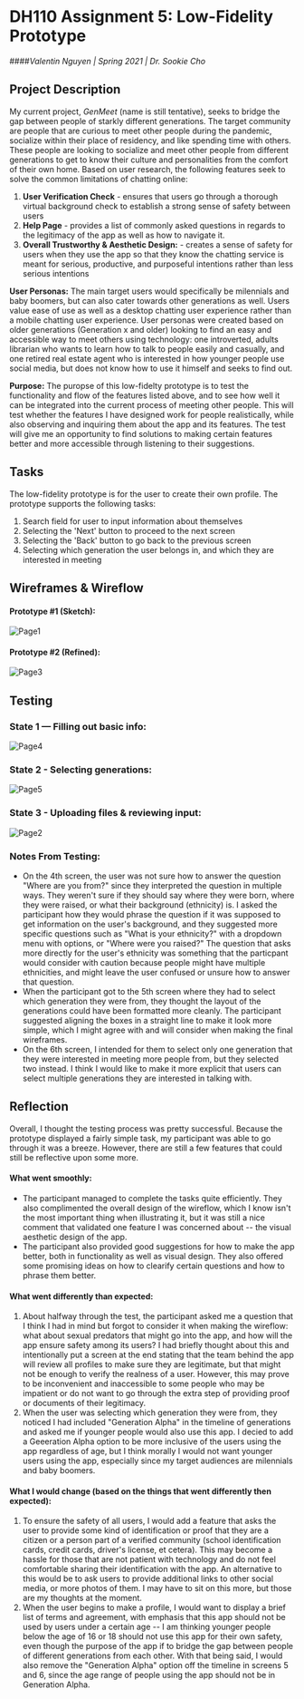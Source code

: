 # DH110 Assignment 5: Low-Fidelity Prototype
####_Valentin Nguyen | Spring 2021 | Dr. Sookie Cho_

## Project Description

My current project, _GenMeet_ (name is still tentative), seeks to bridge the gap between people of starkly different generations. The target community are people that are curious to meet other people during the pandemic, socialize within their place of residency, and like spending time with others. These people are looking to socialize and meet other people from different generations to get to know their culture and personalities from the comfort of their own home. Based on user research, the following features seek to solve the common limitations of chatting online:

1. **User Verification Check** - ensures that users go through a thorough virtual background check to establish a strong sense of safety between users
2. **Help Page** - provides a list of commonly asked questions in regards to the legitimacy of the app as well as how to navigate it.
3. **Overall Trustworthy & Aesthetic Design:** - creates a sense of safety for users when they use the app so that they know the chatting service is meant for serious, productive, and purposeful intentions rather than less serious intentions

**User Personas:** The main target users would specifically be milennials and baby boomers, but can also cater towards other generations as well. Users value ease of use as well as a desktop chatting user experience rather than a mobile chatting user experience. User personas were created based on older generations (Generation x and older) looking to find an easy and accessible way to meet others using technology: one introverted, adults librarian who wants to learn how to talk to people easily and casually, and one retired real estate agent who is interested in how younger people use social media, but does not know how to use it himself and seeks to find out.

**Purpose:** The puropse of this low-fidelty prototype is to test the functionality and flow of the features listed above, and to see how well it can be integrated into the current process of meeting other people. This will test whether the features I have designed work for people realistically, while also observing and inquiring them about the app and its features. The test will give me an opportunity to find solutions to making certain features better and more accessible through listening to their suggestions.

## Tasks

The low-fidelity prototype is for the user to create their own profile. The prototype supports the following tasks:
1. Search field for user to input information about themselves
2. Selecting the 'Next' button to proceed to the next screen
3. Selecting the 'Back' button to go back to the previous screen
4. Selecting which generation the user belongs in, and which they are interested in meeting

## Wireframes & Wireflow

#### Prototype #1 (Sketch):

![Page1](https://user-images.githubusercontent.com/81778205/117117291-3d22bc00-ad44-11eb-8a43-59e41a9474c9.png)

#### Prototype #2 (Refined):

![Page3](https://user-images.githubusercontent.com/81778205/117117463-6a6f6a00-ad44-11eb-9f70-360f8f4f036d.png)

## Testing

### State 1 — Filling out basic info:

![Page4](https://user-images.githubusercontent.com/81778205/117121961-2c754480-ad4a-11eb-8ef3-1a7f06ec30b7.png)

### State 2 - Selecting generations:

![Page5](https://user-images.githubusercontent.com/81778205/117121994-3434e900-ad4a-11eb-9b93-9ee066144521.png)

### State 3 - Uploading files & reviewing input:

![Page2](https://user-images.githubusercontent.com/81778205/117117341-4ad84180-ad44-11eb-8f14-e06724119854.png)

### Notes From Testing:
- On the 4th screen, the user was not sure how to answer the question "Where are you from?" since they interpreted the question in multiple ways. They weren't sure if they should say where they were born, where they were raised, or what their background (ethnicity) is. I asked the participant how they would phrase the question if it was supposed to get information on the user's background, and they suggested more specific questions such as "What is your ethnicity?" with a dropdown menu with options, or "Where were you raised?" The question that asks more directly for the user's ethnicity was something that the particpant would consider with caution because people might have multiple ethnicities, and might leave the user confused or unsure how to answer that question.
- When the participant got to the 5th screen where they had to select which generation they were from, they thought the layout of the generations could have been formatted more cleanly. The participant suggested aligning the boxes in a straight line to make it look more simple, which I might agree with and will consider when making the final wireframes.
- On the 6th screen, I intended for them to select only one generation that they were interested in meeting more people from, but they selected two instead. I think I would like to make it more explicit that users can select multiple generations they are interested in talking with.

## Reflection
Overall, I thought the testing process was pretty successful. Because the prototype displayed a fairly simple task, my participant was able to go through it was a breeze. However, there are still a few features that could still be reflective upon some more.

#### What went smoothly:
- The participant managed to complete the tasks quite efficiently. They also complimented the overall design of the wireflow, which I know isn't the most important thing when illustrating it, but it was still a nice comment that validated one feature I was concerned about -- the visual aesthetic design of the app.
- The participant also provided good suggestions for how to make the app better, both in functionality as well as visual design. They also offered some promising ideas on how to clearify certain questions and how to phrase them better.

#### What went differently than expected:
1. About halfway through the test, the participant asked me a question that I think I had in mind but forgot to consider it when making the wireflow: what about sexual predators that might go into the app, and how will the app ensure safety among its users? I had briefly thought about this and intentionally put a screen at the end stating that the team behind the app will review all profiles to make sure they are legitimate, but that might not be enough to verify the realness of a user. However, this may prove to be inconvenient and inaccessible to some people who may be impatient or do not want to go through the extra step of providing proof or documents of their legitimacy.
2. When the user was selecting which generation they were from, they noticed I had included "Generation Alpha" in the timeline of generations and asked me if younger people would also use this app. I decied to add a Geeeration Alpha option to be more inclusive of the users using the app regardless of age, but I think morally I would not want younger users using the app, especially since my target audiences are milennials and baby boomers.

#### What I would change (based on the things that went differently then expected):
1. To ensure the safety of all users, I would add a feature that asks the user to provide some kind of identification or proof that they are a citizen or a person part of a verified community (school identification cards, credit cards, driver's license, et cetera). This may become a hassle for those that are not patient with technology and do not feel comfortable sharing their identification with the app. An alternative to this would be to ask users to provide additional links to other social media, or more photos of them. I may have to sit on this more, but those are my thoughts at the moment.
2. When the user begins to make a profile, I would want to display a brief list of terms and agreement, with emphasis that this app should not be used by users under a certain age -- I am thinking younger people below the age of 16 or 18 should not use this app for their own safety, even though the purpose of the app if to bridge the gap between people of different generations from each other. With that being said, I would also remove the "Generation Alpha" option off the timeline in screens 5 and 6, since the age range of people using the app should not be in Generation Alpha.


